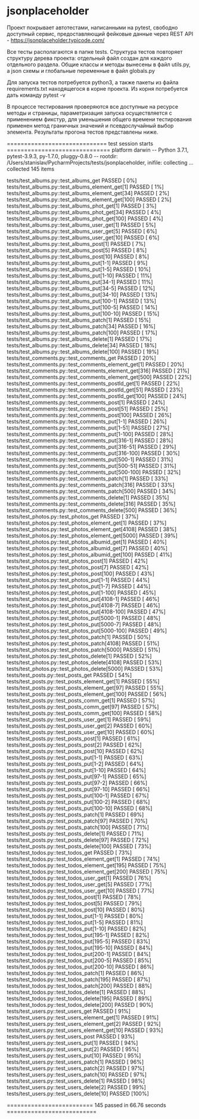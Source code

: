 # jsonplaceholder
Проект покрывает автотестами, написанными на pytest, свободно доступный сервис, предоставляющий фейковые данные через REST API - https://jsonplaceholder.typicode.com/

Все тесты располагаются в папке tests. Структура тестов повторяет структуру дерева проекта: отдельный файл создан для каждого отдельного раздела. Общие классы и методы вынесены в файл utils.py, а json схемы и глобальные переменные в файл globals.py

Для запуска тестов потребуется python3, а также пакеты из файла requirements.txt находящегося в корне проекта. Из корня потребуется дать команду pytest -v

В процессе тестирования проверяются все доступные на ресурсе методы и страницы, параметризация запуска осуществляется с применением фикстур, для уменьшения общего времени тестирования применен метод граничных значений и псевдослучайный выбор элемента. Результаты прогона тестов представлены ниже.

============================= test session starts ============================== platform darwin -- Python 3.7.1, pytest-3.9.3, py-1.7.0, pluggy-0.8.0 -- rootdir: /Users/stanislav/PycharmProjects/tests/jsonplaceholder, inifile: collecting ... collected 145 items

tests/test_albums.py::test_albums_get PASSED [ 0%] tests/test_albums.py::test_albums_element_get[1] PASSED [ 1%] tests/test_albums.py::test_albums_element_get[34] PASSED [ 2%] tests/test_albums.py::test_albums_element_get[100] PASSED [ 2%] tests/test_albums.py::test_albums_phot_get[1] PASSED [ 3%] tests/test_albums.py::test_albums_phot_get[34] PASSED [ 4%] tests/test_albums.py::test_albums_phot_get[100] PASSED [ 4%] tests/test_albums.py::test_albums_user_get[1] PASSED [ 5%] tests/test_albums.py::test_albums_user_get[5] PASSED [ 6%] tests/test_albums.py::test_albums_user_get[10] PASSED [ 6%] tests/test_albums.py::test_albums_post[1] PASSED [ 7%] tests/test_albums.py::test_albums_post[5] PASSED [ 8%] tests/test_albums.py::test_albums_post[10] PASSED [ 8%] tests/test_albums.py::test_albums_put[1-1] PASSED [ 9%] tests/test_albums.py::test_albums_put[1-5] PASSED [ 10%] tests/test_albums.py::test_albums_put[1-10] PASSED [ 11%] tests/test_albums.py::test_albums_put[34-1] PASSED [ 11%] tests/test_albums.py::test_albums_put[34-5] PASSED [ 12%] tests/test_albums.py::test_albums_put[34-10] PASSED [ 13%] tests/test_albums.py::test_albums_put[100-1] PASSED [ 13%] tests/test_albums.py::test_albums_put[100-5] PASSED [ 14%] tests/test_albums.py::test_albums_put[100-10] PASSED [ 15%] tests/test_albums.py::test_albums_patch[1] PASSED [ 15%] tests/test_albums.py::test_albums_patch[34] PASSED [ 16%] tests/test_albums.py::test_albums_patch[100] PASSED [ 17%] tests/test_albums.py::test_albums_delete[1] PASSED [ 17%] tests/test_albums.py::test_albums_delete[34] PASSED [ 18%] tests/test_albums.py::test_albums_delete[100] PASSED [ 19%] tests/test_comments.py::test_comments_get PASSED [ 20%] tests/test_comments.py::test_comments_element_get[1] PASSED [ 20%] tests/test_comments.py::test_comments_element_get[316] PASSED [ 21%] tests/test_comments.py::test_comments_element_get[500] PASSED [ 22%] tests/test_comments.py::test_comments_postId_get[1] PASSED [ 22%] tests/test_comments.py::test_comments_postId_get[51] PASSED [ 23%] tests/test_comments.py::test_comments_postId_get[100] PASSED [ 24%] tests/test_comments.py::test_comments_post[1] PASSED [ 24%] tests/test_comments.py::test_comments_post[51] PASSED [ 25%] tests/test_comments.py::test_comments_post[100] PASSED [ 26%] tests/test_comments.py::test_comments_put[1-1] PASSED [ 26%] tests/test_comments.py::test_comments_put[1-51] PASSED [ 27%] tests/test_comments.py::test_comments_put[1-100] PASSED [ 28%] tests/test_comments.py::test_comments_put[316-1] PASSED [ 28%] tests/test_comments.py::test_comments_put[316-51] PASSED [ 29%] tests/test_comments.py::test_comments_put[316-100] PASSED [ 30%] tests/test_comments.py::test_comments_put[500-1] PASSED [ 31%] tests/test_comments.py::test_comments_put[500-51] PASSED [ 31%] tests/test_comments.py::test_comments_put[500-100] PASSED [ 32%] tests/test_comments.py::test_comments_patch[1] PASSED [ 33%] tests/test_comments.py::test_comments_patch[316] PASSED [ 33%] tests/test_comments.py::test_comments_patch[500] PASSED [ 34%] tests/test_comments.py::test_comments_delete[1] PASSED [ 35%] tests/test_comments.py::test_comments_delete[316] PASSED [ 35%] tests/test_comments.py::test_comments_delete[500] PASSED [ 36%] tests/test_photos.py::test_photos_get PASSED [ 37%] tests/test_photos.py::test_photos_element_get[1] PASSED [ 37%] tests/test_photos.py::test_photos_element_get[4108] PASSED [ 38%] tests/test_photos.py::test_photos_element_get[5000] PASSED [ 39%] tests/test_photos.py::test_photos_albumid_get[1] PASSED [ 40%] tests/test_photos.py::test_photos_albumid_get[7] PASSED [ 40%] tests/test_photos.py::test_photos_albumid_get[100] PASSED [ 41%] tests/test_photos.py::test_photos_post[1] PASSED [ 42%] tests/test_photos.py::test_photos_post[7] PASSED [ 42%] tests/test_photos.py::test_photos_post[100] PASSED [ 43%] tests/test_photos.py::test_photos_put[1-1] PASSED [ 44%] tests/test_photos.py::test_photos_put[1-7] PASSED [ 44%] tests/test_photos.py::test_photos_put[1-100] PASSED [ 45%] tests/test_photos.py::test_photos_put[4108-1] PASSED [ 46%] tests/test_photos.py::test_photos_put[4108-7] PASSED [ 46%] tests/test_photos.py::test_photos_put[4108-100] PASSED [ 47%] tests/test_photos.py::test_photos_put[5000-1] PASSED [ 48%] tests/test_photos.py::test_photos_put[5000-7] PASSED [ 48%] tests/test_photos.py::test_photos_put[5000-100] PASSED [ 49%] tests/test_photos.py::test_photos_patch[1] PASSED [ 50%] tests/test_photos.py::test_photos_patch[4108] PASSED [ 51%] tests/test_photos.py::test_photos_patch[5000] PASSED [ 51%] tests/test_photos.py::test_photos_delete[1] PASSED [ 52%] tests/test_photos.py::test_photos_delete[4108] PASSED [ 53%] tests/test_photos.py::test_photos_delete[5000] PASSED [ 53%] tests/test_posts.py::test_posts_get PASSED [ 54%] tests/test_posts.py::test_posts_element_get[1] PASSED [ 55%] tests/test_posts.py::test_posts_element_get[97] PASSED [ 55%] tests/test_posts.py::test_posts_element_get[100] PASSED [ 56%] tests/test_posts.py::test_posts_comm_get[1] PASSED [ 57%] tests/test_posts.py::test_posts_comm_get[97] PASSED [ 57%] tests/test_posts.py::test_posts_comm_get[100] PASSED [ 58%] tests/test_posts.py::test_posts_user_get[1] PASSED [ 59%] tests/test_posts.py::test_posts_user_get[2] PASSED [ 60%] tests/test_posts.py::test_posts_user_get[10] PASSED [ 60%] tests/test_posts.py::test_posts_post[1] PASSED [ 61%] tests/test_posts.py::test_posts_post[2] PASSED [ 62%] tests/test_posts.py::test_posts_post[10] PASSED [ 62%] tests/test_posts.py::test_posts_put[1-1] PASSED [ 63%] tests/test_posts.py::test_posts_put[1-2] PASSED [ 64%] tests/test_posts.py::test_posts_put[1-10] PASSED [ 64%] tests/test_posts.py::test_posts_put[97-1] PASSED [ 65%] tests/test_posts.py::test_posts_put[97-2] PASSED [ 66%] tests/test_posts.py::test_posts_put[97-10] PASSED [ 66%] tests/test_posts.py::test_posts_put[100-1] PASSED [ 67%] tests/test_posts.py::test_posts_put[100-2] PASSED [ 68%] tests/test_posts.py::test_posts_put[100-10] PASSED [ 68%] tests/test_posts.py::test_posts_patch[1] PASSED [ 69%] tests/test_posts.py::test_posts_patch[97] PASSED [ 70%] tests/test_posts.py::test_posts_patch[100] PASSED [ 71%] tests/test_posts.py::test_posts_delete[1] PASSED [ 71%] tests/test_posts.py::test_posts_delete[97] PASSED [ 72%] tests/test_posts.py::test_posts_delete[100] PASSED [ 73%] tests/test_todos.py::test_todos_get PASSED [ 73%] tests/test_todos.py::test_todos_element_get[1] PASSED [ 74%] tests/test_todos.py::test_todos_element_get[195] PASSED [ 75%] tests/test_todos.py::test_todos_element_get[200] PASSED [ 75%] tests/test_todos.py::test_todos_user_get[1] PASSED [ 76%] tests/test_todos.py::test_todos_user_get[5] PASSED [ 77%] tests/test_todos.py::test_todos_user_get[10] PASSED [ 77%] tests/test_todos.py::test_todos_post[1] PASSED [ 78%] tests/test_todos.py::test_todos_post[5] PASSED [ 79%] tests/test_todos.py::test_todos_post[10] PASSED [ 80%] tests/test_todos.py::test_todos_put[1-1] PASSED [ 80%] tests/test_todos.py::test_todos_put[1-5] PASSED [ 81%] tests/test_todos.py::test_todos_put[1-10] PASSED [ 82%] tests/test_todos.py::test_todos_put[195-1] PASSED [ 82%] tests/test_todos.py::test_todos_put[195-5] PASSED [ 83%] tests/test_todos.py::test_todos_put[195-10] PASSED [ 84%] tests/test_todos.py::test_todos_put[200-1] PASSED [ 84%] tests/test_todos.py::test_todos_put[200-5] PASSED [ 85%] tests/test_todos.py::test_todos_put[200-10] PASSED [ 86%] tests/test_todos.py::test_todos_patch[1] PASSED [ 86%] tests/test_todos.py::test_todos_patch[195] PASSED [ 87%] tests/test_todos.py::test_todos_patch[200] PASSED [ 88%] tests/test_todos.py::test_todos_delete[1] PASSED [ 88%] tests/test_todos.py::test_todos_delete[195] PASSED [ 89%] tests/test_todos.py::test_todos_delete[200] PASSED [ 90%] tests/test_users.py::test_users_get PASSED [ 91%] tests/test_users.py::test_users_element_get[1] PASSED [ 91%] tests/test_users.py::test_users_element_get[2] PASSED [ 92%] tests/test_users.py::test_users_element_get[10] PASSED [ 93%] tests/test_users.py::test_users_post PASSED [ 93%] tests/test_users.py::test_users_put[1] PASSED [ 94%] tests/test_users.py::test_users_put[2] PASSED [ 95%] tests/test_users.py::test_users_put[10] PASSED [ 95%] tests/test_users.py::test_users_patch[1] PASSED [ 96%] tests/test_users.py::test_users_patch[2] PASSED [ 97%] tests/test_users.py::test_users_patch[10] PASSED [ 97%] tests/test_users.py::test_users_delete[1] PASSED [ 98%] tests/test_users.py::test_users_delete[2] PASSED [ 99%] tests/test_users.py::test_users_delete[10] PASSED [100%]

========================= 145 passed in 66.76 seconds ==========================
